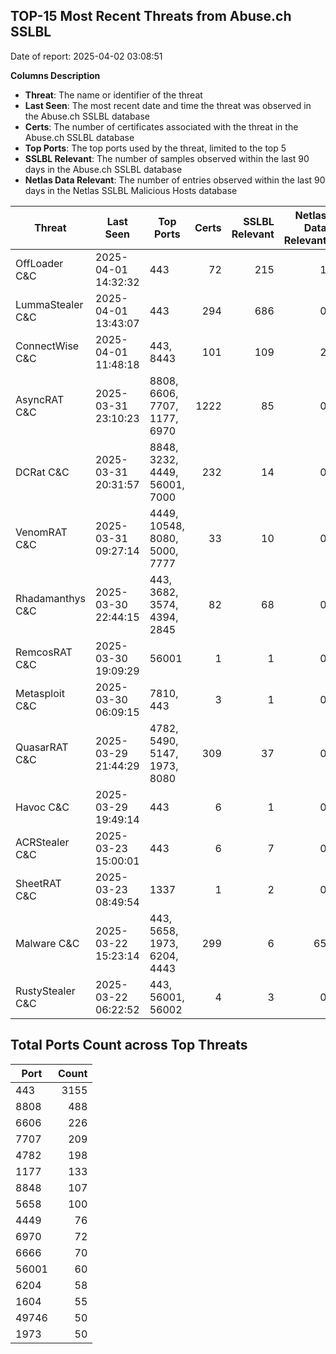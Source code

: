 ## TOP-15 Most Recent Threats from Abuse.ch SSLBL
Date of report: 2025-04-02 03:08:51

**Columns Description**
- **Threat**: The name or identifier of the threat
- **Last Seen**: The most recent date and time the threat was observed in the Abuse.ch SSLBL database
- **Certs**: The number of certificates associated with the threat in the Abuse.ch SSLBL database
- **Top Ports**: The top ports used by the threat, limited to the top 5
- **SSLBL Relevant**: The number of samples observed within the last 90 days in the Abuse.ch SSLBL database
- **Netlas Data Relevant**: The number of entries observed within the last 90 days in the Netlas SSLBL Malicious Hosts database



| Threat                     | Last Seen           | Top Ports          | Certs        | SSLBL Relevant   | Netlas Data Relevant  |
|----------------------------|---------------------|--------------------|-------------:|-----------------:|----------------------:|
| OffLoader C&C              | 2025-04-01 14:32:32 | 443 | 72 | 215 | 1 |
| LummaStealer C&C           | 2025-04-01 13:43:07 | 443 | 294 | 686 | 0 |
| ConnectWise C&C            | 2025-04-01 11:48:18 | 443, 8443 | 101 | 109 | 2 |
| AsyncRAT C&C               | 2025-03-31 23:10:23 | 8808, 6606, 7707, 1177, 6970 | 1222 | 85 | 0 |
| DCRat C&C                  | 2025-03-31 20:31:57 | 8848, 3232, 4449, 56001, 7000 | 232 | 14 | 0 |
| VenomRAT C&C               | 2025-03-31 09:27:14 | 4449, 10548, 8080, 5000, 7777 | 33 | 10 | 0 |
| Rhadamanthys C&C           | 2025-03-30 22:44:15 | 443, 3682, 3574, 4394, 2845 | 82 | 68 | 0 |
| RemcosRAT C&C              | 2025-03-30 19:09:29 | 56001 | 1 | 1 | 0 |
| Metasploit C&C             | 2025-03-30 06:09:15 | 7810, 443 | 3 | 1 | 0 |
| QuasarRAT C&C              | 2025-03-29 21:44:29 | 4782, 5490, 5147, 1973, 8080 | 309 | 37 | 0 |
| Havoc C&C                  | 2025-03-29 19:49:14 | 443 | 6 | 1 | 0 |
| ACRStealer C&C             | 2025-03-23 15:00:01 | 443 | 6 | 7 | 0 |
| SheetRAT C&C               | 2025-03-23 08:49:54 | 1337 | 1 | 2 | 0 |
| Malware C&C                | 2025-03-22 15:23:14 | 443, 5658, 1973, 6204, 4443 | 299 | 6 | 65 |
| RustyStealer C&C           | 2025-03-22 06:22:52 | 443, 56001, 56002 | 4 | 3 | 0 |

## Total Ports Count across Top Threats
| Port       | Count      |
|------------|-----------:|
| 443 | 3155 |
| 8808 | 488 |
| 6606 | 226 |
| 7707 | 209 |
| 4782 | 198 |
| 1177 | 133 |
| 8848 | 107 |
| 5658 | 100 |
| 4449 | 76 |
| 6970 | 72 |
| 6666 | 70 |
| 56001 | 60 |
| 6204 | 58 |
| 1604 | 55 |
| 49746 | 50 |
| 1973 | 50 |